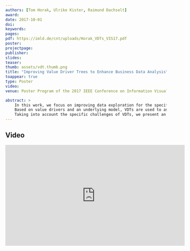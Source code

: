 ```yaml
---
authors: [Tom Horak, Ulrike Kister, Raimund Dachselt]
award:
date: 2017-10-01
doi:
keywords:
pages:
pdf: https://imld.de/cnt/uploads/Horak_VDTs_VIS17.pdf
poster:
projectpage:
publisher:
slides:
teaser:
thumb: assets/vdt.thumb.png
title: "Improving Value Driver Trees to Enhance Business Data Analysis"
toappear: true
type: Poster
video:
venue: Poster Program of the 2017 IEEE Conference on Information Visualization (InfoVis)

abstract: >
    In this work, we focus on improving data exploration for the specific multivariate graph application case of value driver trees (VDTs).
    Based on value drivers and an underlying model, VDTs are used to assess business's performance of companies.
    Taking into account the specific challenges of VDTs, we present an improved node representation using embedded visualizations as well as interaction concepts for local semantic zooming and simulations or predictions within these trees.
---
```


## Video
<iframe width="560" height="315" src="https://www.youtube.com/embed/2Ns_0ErXhb0" frameborder="0" allowfullscreen></iframe>

